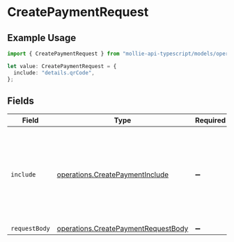 # CreatePaymentRequest

## Example Usage

```typescript
import { CreatePaymentRequest } from "mollie-api-typescript/models/operations";

let value: CreatePaymentRequest = {
  include: "details.qrCode",
};
```

## Fields

| Field                                                                                                | Type                                                                                                 | Required                                                                                             | Description                                                                                          | Example                                                                                              |
| ---------------------------------------------------------------------------------------------------- | ---------------------------------------------------------------------------------------------------- | ---------------------------------------------------------------------------------------------------- | ---------------------------------------------------------------------------------------------------- | ---------------------------------------------------------------------------------------------------- |
| `include`                                                                                            | [operations.CreatePaymentInclude](../../models/operations/createpaymentinclude.md)                   | :heavy_minus_sign:                                                                                   | This endpoint allows you to include additional information via the `include` query string parameter. | details.qrCode                                                                                       |
| `requestBody`                                                                                        | [operations.CreatePaymentRequestBody](../../models/operations/createpaymentrequestbody.md)           | :heavy_minus_sign:                                                                                   | N/A                                                                                                  |                                                                                                      |